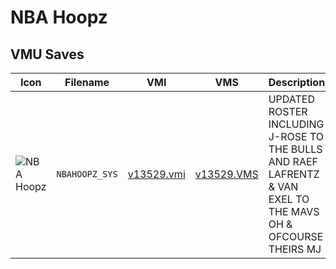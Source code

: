 # NBA Hoopz

## VMU Saves

| Icon | Filename | VMI | VMS | Description |
|------|----------|-----|-----|-------------|
| ![NBA Hoopz](../icons/NBAHOOPZ_SYS.GIF) | `NBAHOOPZ_SYS` | [v13529.vmi](v13529.vmi) | [v13529.VMS](v13529.VMS) | UPDATED ROSTER INCLUDING J-ROSE TO THE BULLS AND RAEF LAFRENTZ & VAN EXEL TO THE MAVS OH & OFCOURSE THEIRS MJ 
